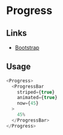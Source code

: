 # Progress

## Links

- [Bootstrap](https://getbootstrap.com/docs/4.3/components/progress/)

## Usage

```javascript
<Progress>
  <ProgressBar
    striped={true}
    animated={true}
    now={45}
  >
    45%
  </ProgressBar>
</Progress>
```
